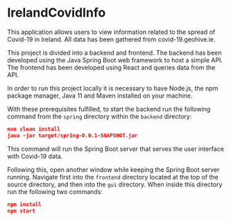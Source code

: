 
# IrelandCovidInfo

This application allows users to view information related to the spread of Covid-19 in Ireland. All data has been gathered from covid-19.geohive.ie.

This project is divided into a backend and frontend. The backend has been developed using the Java Spring Boot web framework to host a simple API. The frontend has been developed using React and queries data from the API.

In order to run this project locally it is necessary to have Node.js, the npm package manager, Java 11 and Maven installed on your machine.

With these prerequisites fulfilled, to start the backend run the following command from the ```spring``` directory within the ```backend``` directory:
```json
mvn clean install
java -jar target/spring-0.0.1-SNAPSHOT.jar
```
This command will run the Spring Boot server that serves the user interface with Covid-19 data.

Following this, open another window while keeping the Spring Boot server running. Navigate first into the ```frontend``` directory located at the top of the source directory, and then into the ```gui``` directory. When inside this directory run the following two commands:
```json
npm install
npm start
```

